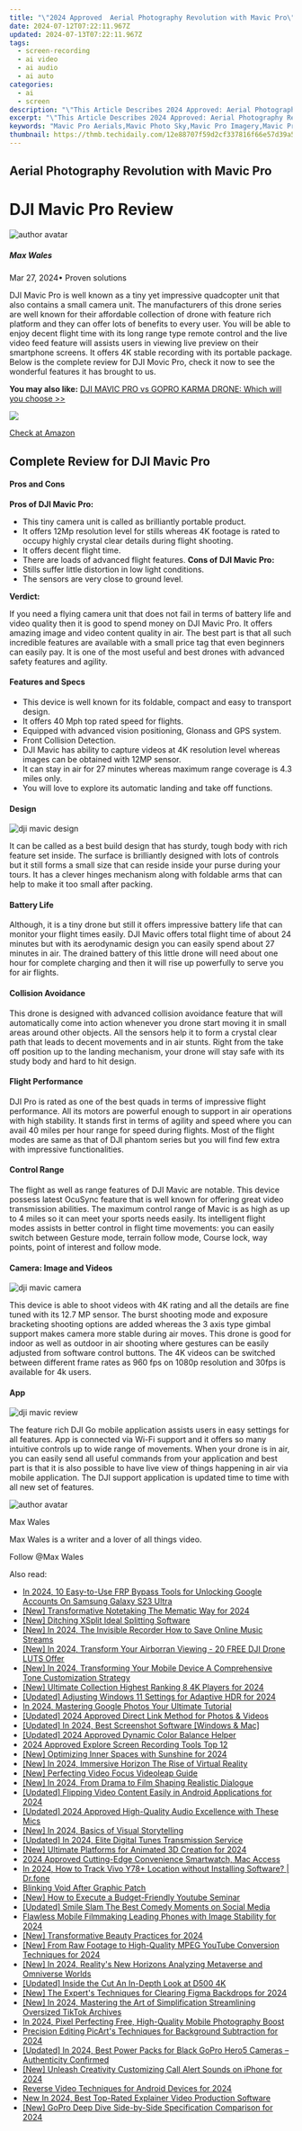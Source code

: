 ```yaml
---
title: "\"2024 Approved  Aerial Photography Revolution with Mavic Pro\""
date: 2024-07-12T07:22:11.967Z
updated: 2024-07-13T07:22:11.967Z
tags: 
  - screen-recording
  - ai video
  - ai audio
  - ai auto
categories: 
  - ai
  - screen
description: "\"This Article Describes 2024 Approved: Aerial Photography Revolution with Mavic Pro\""
excerpt: "\"This Article Describes 2024 Approved: Aerial Photography Revolution with Mavic Pro\""
keywords: "Mavic Pro Aerials,Mavic Photo Sky,Mavic Pro Imagery,Mavic Pro Captures,ProMavic SkyViews,Mavic Revolution Shots,ProMavic Drone Photography"
thumbnail: https://thmb.techidaily.com/12e88707f59d2cf337816f66e57d39a5f3c787beb919eddcfabef3a341868406.jpg
---
```


## Aerial Photography Revolution with Mavic Pro

# DJI Mavic Pro Review
![author avatar](https://images.wondershare.com/filmora/article-images/max-wales-author.jpg)

##### Max Wales

 Mar 27, 2024• Proven solutions

 DJI Mavic Pro is well known as a tiny yet impressive quadcopter unit that also contains a small camera unit. The manufacturers of this drone series are well known for their affordable collection of drone with feature rich platform and they can offer lots of benefits to every user. You will be able to enjoy decent flight time with its long range type remote control and the live video feed feature will assists users in viewing live preview on their smartphone screens. It offers 4K stable recording with its portable package. Below is the complete review for DJI Movic Pro, check it now to see the wonderful features it has brought to us.

**You may also like:** [DJI MAVIC PRO vs GOPRO KARMA DRONE: Which will you choose >>](https://tools.techidaily.com/wondershare/filmora/download/)

![](https://images.wondershare.com/filmora/article-images/dji-mavic.jpg)

[Check at Amazon](https://www.amazon.com/gp/product/B01LYNH0BD/ref=as%5Fli%5Ftl?ie=UTF8&tag=vs-flora-20&camp=1789&creative=9325&linkCode=as2&creativeASIN=B01LYNH0BD&linkId=f0cd958cf19ddb66e991838106512ee3)

## Complete Review for DJI Mavic Pro

#### Pros and Cons

**Pros of DJI Mavic Pro:**

* This tiny camera unit is called as brilliantly portable product.
* It offers 12Mp resolution level for stills whereas 4K footage is rated to occupy highly crystal clear details during flight shooting.
* It offers decent flight time.
* There are loads of advanced flight features.
**Cons of DJI Mavic Pro:**
* Stills suffer little distortion in low light conditions.
* The sensors are very close to ground level.

 **Verdict:**

 If you need a flying camera unit that does not fail in terms of battery life and video quality then it is good to spend money on DJI Mavic Pro. It offers amazing image and video content quality in air. The best part is that all such incredible features are available with a small price tag that even beginners can easily pay. It is one of the most useful and best drones with advanced safety features and agility.

#### Features and Specs

* This device is well known for its foldable, compact and easy to transport design.
* It offers 40 Mph top rated speed for flights.
* Equipped with advanced vision positioning, Glonass and GPS system.
* Front Collision Detection.
* DJI Mavic has ability to capture videos at 4K resolution level whereas images can be obtained with 12MP sensor.
* It can stay in air for 27 minutes whereas maximum range coverage is 4.3 miles only.
* You will love to explore its automatic landing and take off functions.

#### Design
![dji mavic design](https://images.wondershare.com/filmora/article-images/dji-mavic-design.jpg)

 It can be called as a best build design that has sturdy, tough body with rich feature set inside. The surface is brilliantly designed with lots of controls but it still forms a small size that can reside inside your purse during your tours. It has a clever hinges mechanism along with foldable arms that can help to make it too small after packing.

#### Battery Life

 Although, it is a tiny drone but still it offers impressive battery life that can monitor your flight times easily. DJI Mavic offers total flight time of about 24 minutes but with its aerodynamic design you can easily spend about 27 minutes in air. The drained battery of this little drone will need about one hour for complete charging and then it will rise up powerfully to serve you for air flights.

#### Collision Avoidance

 This drone is designed with advanced collision avoidance feature that will automatically come into action whenever you drone start moving it in small areas around other objects. All the sensors help it to form a crystal clear path that leads to decent movements and in air stunts. Right from the take off position up to the landing mechanism, your drone will stay safe with its study body and hard to hit design.

#### Flight Performance

 DJI Pro is rated as one of the best quads in terms of impressive flight performance. All its motors are powerful enough to support in air operations with high stability. It stands first in terms of agility and speed where you can avail 40 miles per hour range for speed during flights. Most of the flight modes are same as that of DJI phantom series but you will find few extra with impressive functionalities.

#### Control Range

 The flight as well as range features of DJI Mavic are notable. This device possess latest OcuSync feature that is well known for offering great video transmission abilities. The maximum control range of Mavic is as high as up to 4 miles so it can meet your sports needs easily. Its intelligent flight modes assists in better control in flight time movements: you can easily switch between Gesture mode, terrain follow mode, Course lock, way points, point of interest and follow mode.

#### Camera: Image and Videos
![dji mavic camera](https://images.wondershare.com/filmora/article-images/dji-mavic--camera.jpg)

 This device is able to shoot videos with 4K rating and all the details are fine tuned with its 12.7 MP sensor. The burst shooting mode and exposure bracketing shooting options are added whereas the 3 axis type gimbal support makes camera more stable during air moves. This drone is good for indoor as well as outdoor in air shooting where gestures can be easily adjusted from software control buttons. The 4K videos can be switched between different frame rates as 960 fps on 1080p resolution and 30fps is available for 4k users.

#### App
![dji mavic review](https://images.wondershare.com/filmora/article-images/dji-go-app-screenshot.jpg)

 The feature rich DJI Go mobile application assists users in easy settings for all features. App is connected via Wi-Fi support and it offers so many intuitive controls up to wide range of movements. When your drone is in air, you can easily send all useful commands from your application and best part is that it is also possible to have live view of things happening in air via mobile application. The DJI support application is updated time to time with all new set of features.

![author avatar](https://images.wondershare.com/filmora/article-images/max-wales-author.jpg)

Max Wales

Max Wales is a writer and a lover of all things video.

Follow @Max Wales


<ins class="adsbygoogle"
     style="display:block"
     data-ad-format="autorelaxed"
     data-ad-client="ca-pub-7571918770474297"
     data-ad-slot="1223367746"></ins>



<ins class="adsbygoogle"
     style="display:block"
     data-ad-client="ca-pub-7571918770474297"
     data-ad-slot="8358498916"
     data-ad-format="auto"
     data-full-width-responsive="true"></ins>




<span class="atpl-alsoreadstyle">Also read:</span>
<div><ul>
<li><a href="https://android-unlock.techidaily.com/in-2024-10-easy-to-use-frp-bypass-tools-for-unlocking-google-accounts-on-samsung-galaxy-s23-ultra-by-drfone-android/"><u>In 2024, 10 Easy-to-Use FRP Bypass Tools for Unlocking Google Accounts On Samsung Galaxy S23 Ultra</u></a></li>
<li><a href="https://fox-links.techidaily.com/new-transformative-notetaking-the-mematic-way-for-2024/"><u>[New] Transformative Notetaking  The Mematic Way for 2024</u></a></li>
<li><a href="https://fox-links.techidaily.com/new-ditching-xsplit-ideal-splitting-software/"><u>[New] Ditching XSplit  Ideal Splitting Software</u></a></li>
<li><a href="https://fox-links.techidaily.com/new-in-2024-the-invisible-recorder-how-to-save-online-music-streams/"><u>[New] In 2024, The Invisible Recorder  How to Save Online Music Streams</u></a></li>
<li><a href="https://fox-links.techidaily.com/new-in-2024-transform-your-airborran-viewing-20-free-dji-drone-luts-offer/"><u>[New] In 2024, Transform Your Airborran Viewing - 20 FREE DJI Drone LUTS Offer</u></a></li>
<li><a href="https://fox-links.techidaily.com/new-in-2024-transforming-your-mobile-device-a-comprehensive-tone-customization-strategy/"><u>[New] In 2024, Transforming Your Mobile Device  A Comprehensive Tone Customization Strategy</u></a></li>
<li><a href="https://fox-links.techidaily.com/new-ultimate-collection-highest-ranking-8-4k-players-for-2024/"><u>[New] Ultimate Collection  Highest Ranking 8 4K Players for 2024</u></a></li>
<li><a href="https://fox-links.techidaily.com/updated-adjusting-windows-11-settings-for-adaptive-hdr-for-2024/"><u>[Updated] Adjusting Windows 11 Settings for Adaptive HDR for 2024</u></a></li>
<li><a href="https://extra-approaches.techidaily.com/in-2024-mastering-google-photos-your-ultimate-tutorial/"><u>In 2024, Mastering Google Photos  Your Ultimate Tutorial</u></a></li>
<li><a href="https://fox-links.techidaily.com/updated-2024-approved-direct-link-method-for-photos-and-videos/"><u>[Updated] 2024 Approved  Direct Link Method for Photos & Videos</u></a></li>
<li><a href="https://screen-activity-recording.techidaily.com/updated-in-2024-best-screenshot-software-windows-and-mac/"><u>[Updated] In 2024, Best Screenshot Software [Windows & Mac]</u></a></li>
<li><a href="https://fox-links.techidaily.com/updated-2024-approved-dynamic-color-balance-helper/"><u>[Updated] 2024 Approved  Dynamic Color Balance Helper</u></a></li>
<li><a href="https://visual-screen-recording.techidaily.com/2024-approved-explore-screen-recording-tools-top-12/"><u>2024 Approved  Explore Screen Recording Tools  Top 12</u></a></li>
<li><a href="https://fox-links.techidaily.com/new-optimizing-inner-spaces-with-sunshine-for-2024/"><u>[New] Optimizing Inner Spaces with Sunshine for 2024</u></a></li>
<li><a href="https://fox-links.techidaily.com/new-in-2024-immersive-horizon-the-rise-of-virtual-reality/"><u>[New] In 2024, Immersive Horizon  The Rise of Virtual Reality</u></a></li>
<li><a href="https://fox-links.techidaily.com/new-perfecting-video-focus-videoleap-guide/"><u>[New] Perfecting Video Focus  Videoleap Guide</u></a></li>
<li><a href="https://fox-links.techidaily.com/new-in-2024-from-drama-to-film-shaping-realistic-dialogue/"><u>[New] In 2024, From Drama to Film  Shaping Realistic Dialogue</u></a></li>
<li><a href="https://fox-links.techidaily.com/updated-flipping-video-content-easily-in-android-applications-for-2024/"><u>[Updated] Flipping Video Content Easily in Android Applications for 2024</u></a></li>
<li><a href="https://fox-links.techidaily.com/updated-2024-approved-high-quality-audio-excellence-with-these-mics/"><u>[Updated] 2024 Approved  High-Quality Audio Excellence with These Mics</u></a></li>
<li><a href="https://fox-links.techidaily.com/new-in-2024-basics-of-visual-storytelling/"><u>[New] In 2024, Basics of Visual Storytelling</u></a></li>
<li><a href="https://fox-links.techidaily.com/updated-in-2024-elite-digital-tunes-transmission-service/"><u>[Updated] In 2024, Elite Digital Tunes Transmission Service</u></a></li>
<li><a href="https://fox-links.techidaily.com/new-ultimate-platforms-for-animated-3d-creation-for-2024/"><u>[New] Ultimate Platforms for Animated 3D Creation for 2024</u></a></li>
<li><a href="https://fox-cloud.techidaily.com/2024-approved-cutting-edge-convenience-smartwatch-mac-access/"><u>2024 Approved  Cutting-Edge Convenience  Smartwatch, Mac Access</u></a></li>
<li><a href="https://android-location-track.techidaily.com/in-2024-how-to-track-vivo-y78plus-location-without-installing-software-drfone-by-drfone-virtual-android/"><u>In 2024, How to Track Vivo Y78+ Location without Installing Software? | Dr.fone</u></a></li>
<li><a href="https://graphic-issues.techidaily.com/blinking-void-after-graphic-patch/"><u>Blinking Void After Graphic Patch</u></a></li>
<li><a href="https://youtube-stream.techidaily.com/new-how-to-execute-a-budget-friendly-youtube-seminar/"><u>[New] How to Execute a Budget-Friendly Youtube Seminar</u></a></li>
<li><a href="https://twitter-videos.techidaily.com/updated-smile-slam-the-best-comedy-moments-on-social-media/"><u>[Updated] Smile Slam  The Best Comedy Moments on Social Media</u></a></li>
<li><a href="https://some-techniques.techidaily.com/flawless-mobile-filmmaking-leading-phones-with-image-stability-for-2024/"><u>Flawless Mobile Filmmaking  Leading Phones with Image Stability for 2024</u></a></li>
<li><a href="https://fox-links.techidaily.com/new-transformative-beauty-practices-for-2024/"><u>[New] Transformative Beauty Practices for 2024</u></a></li>
<li><a href="https://fox-links.techidaily.com/new-from-raw-footage-to-high-quality-mpeg-youtube-conversion-techniques-for-2024/"><u>[New] From Raw Footage to High-Quality MPEG  YouTube Conversion Techniques for 2024</u></a></li>
<li><a href="https://fox-links.techidaily.com/new-in-2024-realitys-new-horizons-analyzing-metaverse-and-omniverse-worlds/"><u>[New] In 2024, Reality's New Horizons  Analyzing Metaverse and Omniverse Worlds</u></a></li>
<li><a href="https://fox-links.techidaily.com/updated-inside-the-cut-an-in-depth-look-at-d500-4k/"><u>[Updated] Inside the Cut  An In-Depth Look at D500 4K</u></a></li>
<li><a href="https://fox-links.techidaily.com/new-the-experts-techniques-for-clearing-figma-backdrops-for-2024/"><u>[New] The Expert's Techniques for Clearing Figma Backdrops for 2024</u></a></li>
<li><a href="https://fox-links.techidaily.com/new-in-2024-mastering-the-art-of-simplification-streamlining-oversized-tiktok-archives/"><u>[New] In 2024, Mastering the Art of Simplification  Streamlining Oversized TikTok Archives</u></a></li>
<li><a href="https://extra-guidance.techidaily.com/in-2024-pixel-perfecting-free-high-quality-mobile-photography-boost/"><u>In 2024, Pixel Perfecting  Free, High-Quality Mobile Photography Boost</u></a></li>
<li><a href="https://fox-links.techidaily.com/precision-editing-picarts-techniques-for-background-subtraction-for-2024/"><u>Precision Editing  PicArt's Techniques for Background Subtraction for 2024</u></a></li>
<li><a href="https://fox-links.techidaily.com/updated-in-2024-best-power-packs-for-black-gopro-hero5-cameras-authenticity-confirmed/"><u>[Updated] In 2024, Best Power Packs for Black GoPro Hero5 Cameras – Authenticity Confirmed</u></a></li>
<li><a href="https://fox-links.techidaily.com/new-unleash-creativity-customizing-call-alert-sounds-on-iphone-for-2024/"><u>[New] Unleash Creativity  Customizing Call Alert Sounds on iPhone for 2024</u></a></li>
<li><a href="https://fox-links.techidaily.com/reverse-video-techniques-for-android-devices-for-2024/"><u>Reverse Video Techniques for Android Devices for 2024</u></a></li>
<li><a href="https://smart-video-editing.techidaily.com/new-in-2024-best-top-rated-explainer-video-production-software/"><u>New In 2024, Best Top-Rated Explainer Video Production Software</u></a></li>
<li><a href="https://fox-links.techidaily.com/new-gopro-deep-dive-side-by-side-specification-comparison-for-2024/"><u>[New] GoPro Deep Dive  Side-by-Side Specification Comparison for 2024</u></a></li>
</ul></div>
